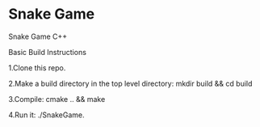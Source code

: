 # Snake Game
 Snake Game C++

Basic Build Instructions

1.Clone this repo.

2.Make a build directory in the top level directory: mkdir build && cd build

3.Compile: cmake .. && make

4.Run it: ./SnakeGame.
